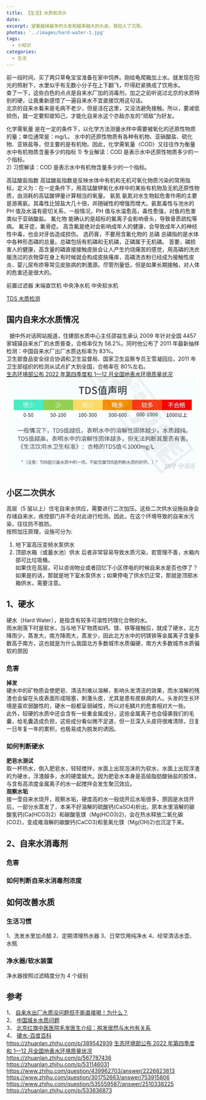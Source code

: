 ```yaml
---
title: 【生活】水质和洗头
date:
excerpt: 望着越掉越多的头发和越来越大的头皮，我陷入了沉思。
photos: '../images/hard-water-1.jpg'
tags:
  - 小知识
categories:
  - 生活
---
```


<!-- @format -->

<!--more-->

前一段时间，买了两只草龟宝宝准备在家中饲养。刚给龟爬箱加上水。就发现在阳光的照射下，水里似乎有无数小分子在上下翻飞，吓得赶紧换成了饮用水。  
查了一下，这些白色的点点是自来水厂加的消毒剂，加之之前听说过北京的水质特别的硬，让我重新感悟了一遍自来水不宜直接饮用这句话。  
北京的自来水看来是毛病不老少，但是活在这里，又没法避免接触。所以，要减低损伤，就一定要知彼知己，才能化自来水这个亦敌亦友的“顽敌”为好友。

化学需氧量
是在一定的条件下，以化学方法测量水样中需要被氧化的还原性物质的量；单位通常是：mg/L。
水中的还原性物质有各种有机物、亚硝酸盐、硫化物、亚铁盐等，但主要的是有机物。因此，化学需氧量（COD）又往往作为衡量水中有机物质含量多少的指标 1) 专业解读：COD 是表示水中还原性物质多少的一个指标。  
 2) 习惯解读：COD 是表示水中有机物含量多少的一个指标。

高锰酸盐指数
高锰酸盐指数是反映水体中有机和无机可氧化物质污染的常用指标，定义为：在一定条件下，用高锰酸钾氧化水样中的某些有机物及无机还原性物质，由消耗的高锰酸钾量计算相当的氧量。
氨氮
氨氮对水生物起危害作用的主要是游离氨。其毒性比铵盐大几十倍，并随碱性的增强而增大。氨氮毒性与池水的 PH 值及水温有密切关系，一般情况，PH 值与水温愈高，毒性愈强，对鱼的危害类似于亚硝酸盐。
氟化物
能确认的是超标的氟离子会影响骨头，导致骨质疏松等病。
氟牙症，氟骨症。
高含氟是绝对会影响成年人的健康，会导致成年人的神经性中毒，也会对牙齿造成损伤。
选药膏，不要用含氟化物的
总磷
总磷指的是水体中各种形态磷的总量。总磷包括有机磷和无机磷，正磷属于无机磷。
首要，磷损害人的健康，高含量的磷直接接触皮肤会让人产生灼烧痛苦的感觉，用高磷的洗衣服洗过的衣物穿在身上有时候就会构成皮肤瘙痒，高磷洗衣粉已经成为接触性皮炎、婴儿尿布疹等常见皮肤病的刺激源。尽管剂量低，但是如果长期接触，对人体的危害还是很大的。

前置过滤器
末端直饮机
中央净水机
中央软水机

[TDS 水质检测](https://baike.baidu.com/item/TDS%E6%B5%8B%E8%AF%95/9985416?fr=aladdin)

## 国内自来水水质情况

&nbsp;&nbsp;据中外对话网站报道，住建部水质中心主任邵益生承认 2009 年针对全国 4457 家城镇自来水厂的水质普查，合格率仅为 58.2%。同时他公布了 2011 年最新抽样检测：中国自来水厂出厂水质达标率为 83%。  
卫生部食品安全综合协调和卫生监督局、国家卫生监察专员王雪凝回应，2011 年卫生部组织的检测从试点扩大到全国，合格率在 80%左右。  
[生态环境部公布 2022 年第四季度和 1—12 月全国地表水环境质量状况](https://www.mee.gov.cn/ywdt/xwfb/202301/t20230129_1014067.shtml)  
![TDS值声明](../images/hard-water-2.webp)

## 小区二次供水

高层（5 层以上）住宅自来水供应，需要进行二次加压。这些二次供水设施自身会存储自来水，疾控部门并不会对此进行检测。因此，在这个环境导致的自来水污染，往往防不胜防。  
按照加压原理，设施可分为:

1. 地下室高压变频水泵供水
2. 顶部水箱（或蓄水池）供水
   后者非常容易导致水质污染，若管理不善，水箱内部可比垃圾桶。  
   如果住在高层，可以咨询物业或者回忆下小区停电的时候自来水是否也停了？  
   如果是的话，那就是地下室水泵供水；如果停电了供水仍正常，那就是顶部水箱供水，需要注意。

## 1、硬水

硬水（Hard Water），是指含有较多可溶性钙镁化合物的水。  
雨水刚落下时是软水，当与地下矿物质如钙、镁、铁等接触后，就成了硬水，北方降雨少，蒸发大，南方降雨大，蒸发少，因此北方水中的钙镁铁等金属离子含量多数高于南方，这也就是为什么我国北方多数城市水质偏硬，南方大多数城市水质偏软的原因

### 危害

**掉发**  
硬水中的矿物质会使肥皂、清洁剂难以溶解，影响头发清洁的效果，而水溶解的残渣也会留在头皮表面形成阻塞，刺激头皮，尤其是患有皮肤病的人。头发的生长环境是喜欢弱酸性的，硬水一般都呈弱碱性，所以对毛鳞片的危害相对大一些。  
此外，较硬的水质中还会含有一些重金属成分，这些金属离子也会侵袭我们的毛囊，给毛囊造成负担，这些成分看似微不足道，但一旦深入头皮将很难清除，日复一日年复一年的累积，也极易成为脱发的诱因。

### 如何判断硬水

**肥皂水测试**  
取一杯热水，倒入肥皂水，轻轻搅拌，水面上出现泡沫的为软水，水面上出现浮渣的为硬水，浮渣越多，水的硬度越大。因为肥皂水本身是高级脂肪酸钠盐的胶体，与含有高浓度金属离子的水一起搅拌会发生聚沉效应。  
**观察水垢**  
接一壶自来水烧开，观察水垢，硬度高的水一般烧开后水垢很多，原因是水烧开后，一部分水蒸发了，本来不好溶解的硫酸钙(CaSO4)析出。原本水里溶解的碳酸氢钙(Ca(HCO3)2）和碳酸氢镁（Mg(HCO3)2)，会在热水释放二氧化碳(CO2)，变成难溶解的碳酸钙(CaCO3)和氢氧化镁（Mg(OH)2)也沉淀下来。

## 2、自来水消毒剂

### 危害

### 如何判断自来水消毒剂浓度

## 如何改善水质

### 生活习惯

1、洗发水里加点醋
2、定期清理热水器
3、日常饮用纯净水
4、经常清洁水壶、水瓶

### 净水器/软水装置

净水器按照过滤精度分为 4 个级别

## 参考

1、 [自来水出厂水质没问题但不能直接喝！为什么？](https://tech.sina.cn/intercept.d.html/?chname=tech&times=1)  
2、 [中国城乡水质问题](https://publiclab.org/wiki/water-risks-in-urban-and-rural-china)  
3、 [北京红旗中医医院毛发医生介绍：脱发居然与水也有关系 ](https://www.sohu.com/a/508153481_828252)  
4、 [硬水-百度百科](https://baike.baidu.com/item/%E7%A1%AC%E6%B0%B4/509285?fr=aladdin)  
https://zhuanlan.zhihu.com/p/389542939
[生态环境部公布 2022 年第四季度和 1—12 月全国地表水环境质量状况](https://www.mee.gov.cn/ywdt/xwfb/202301/t20230129_1014067.shtml)  
https://zhuanlan.zhihu.com/p/567787436
https://zhuanlan.zhihu.com/p/531146031
https://www.zhihu.com/question/439962703/answer/2226823813
https://www.zhihu.com/question/301752663/answer/753915806
https://www.zhihu.com/question/535559587/answer/2510338225
https://zhuanlan.zhihu.com/p/533636873
